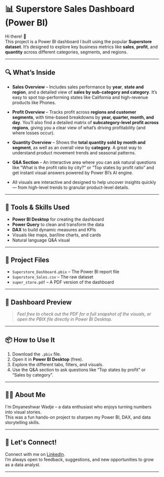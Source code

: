 # 📊 Superstore Sales Dashboard (Power BI)

Hi there! 👋  
This project is a Power BI dashboard I built using the popular **Superstore dataset**. It’s designed to explore key business metrics like **sales**, **profit**, and **quantity** across different categories, segments, and regions.

---
## 🔍 What’s Inside

- **Sales Overview** – Includes sales performance by **year**, **state and region**, and a detailed view of **sales by sub-category and category**. It’s easy to spot top-performing states like California and high-revenue products like Phones.

- **Profit Overview** – Tracks profit across **regions and customer segments**, with time-based breakdowns by **year, quarter, month, and day**. You’ll also find a detailed matrix of **subcategory-level profit across regions**, giving you a clear view of what’s driving profitability (and where losses occur).

- **Quantity Overview** – Shows the **total quantity sold by month and segment**, as well as an overall view by **category**. A great way to understand product movement trends and seasonal patterns.

- **Q&A Section** – An interactive area where you can ask natural questions like “What is the profit ratio by city?” or “Top states by profit ratio” and get instant visual answers powered by Power BI’s AI engine.

- All visuals are interactive and designed to help uncover insights quickly — from high-level trends to granular product-level details.


---

## 🧰 Tools & Skills Used

- **Power BI Desktop** for creating the dashboard
- **Power Query** to clean and transform the data
- **DAX** to build dynamic measures and KPIs
- Visuals like maps, bar/line charts, and cards
- Natural language Q&A visual

---

## 📁 Project Files

- `Superstore_Dashboard.pbix` – The Power BI report file
- `Superstore_Sales.csv` – The raw dataset
- `super_store.pdf` – A PDF version of the dashboard


---

## 📸 Dashboard Preview

> *Feel free to check out the PDF for a full snapshot of the visuals, or open the PBIX file directly in Power BI Desktop.*

---

## 📦 How to Use It

1. Download the `.pbix` file.
2. Open it in **Power BI Desktop** (free).
3. Explore the different tabs, filters, and visuals.
4. Use the Q&A section to ask questions like “Top states by profit” or “Sales by category”.

---

## 🙋‍♂️ About Me

I'm Dnyaneshwar Wadje – a data enthusiast who enjoys turning numbers into visual stories.  
This was a fun hands-on project to sharpen my Power BI, DAX, and data storytelling skills.

---

## 💬 Let's Connect!

Connect with me on [LinkedIn](https://www.linkedin.com/in/dnyaneshwar-wadje-94ba03236/).  
I’m always open to feedback, suggestions, and new opportunities to grow as a data analyst.

---
